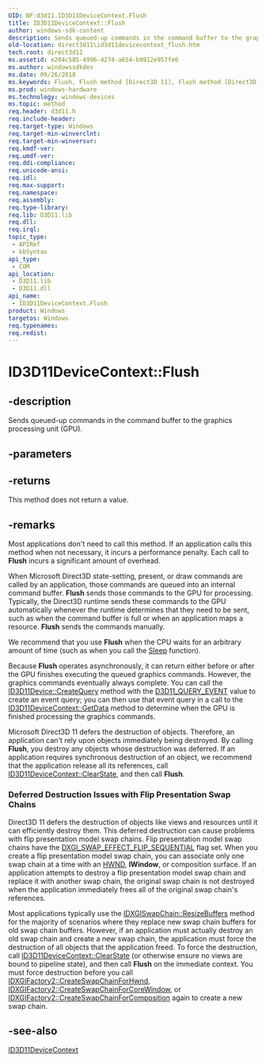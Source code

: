 ```yaml
---
UID: NF:d3d11.ID3D11DeviceContext.Flush
title: ID3D11DeviceContext::Flush
author: windows-sdk-content
description: Sends queued-up commands in the command buffer to the graphics processing unit (GPU).
old-location: direct3d11\id3d11devicecontext_flush.htm
tech.root: direct3d11
ms.assetid: e204c585-4996-4274-a654-b9912e957fe6
ms.author: windowssdkdev
ms.date: 09/26/2018
ms.keywords: Flush, Flush method [Direct3D 11], Flush method [Direct3D 11],ID3D11DeviceContext interface, ID3D11DeviceContext interface [Direct3D 11],Flush method, ID3D11DeviceContext.Flush, ID3D11DeviceContext::Flush, b14698ec-f6ed-febc-05d4-5a02d568e816, d3d11/ID3D11DeviceContext::Flush, direct3d11.id3d11devicecontext_flush
ms.prod: windows-hardware
ms.technology: windows-devices
ms.topic: method
req.header: d3d11.h
req.include-header: 
req.target-type: Windows
req.target-min-winverclnt: 
req.target-min-winversvr: 
req.kmdf-ver: 
req.umdf-ver: 
req.ddi-compliance: 
req.unicode-ansi: 
req.idl: 
req.max-support: 
req.namespace: 
req.assembly: 
req.type-library: 
req.lib: D3D11.lib
req.dll: 
req.irql: 
topic_type:
 - APIRef
 - kbSyntax
api_type:
 - COM
api_location:
 - D3D11.lib
 - D3D11.dll
api_name:
 - ID3D11DeviceContext.Flush
product: Windows
targetos: Windows
req.typenames: 
req.redist: 
---
```


# ID3D11DeviceContext::Flush


## -description


Sends queued-up commands in the command buffer to the graphics processing unit (GPU).


## -parameters






## -returns



This method does not return a value.




## -remarks



Most applications don't need to call this method. If an application calls this method when not necessary, it incurs a performance penalty. 
      Each call to <b>Flush</b> incurs a significant amount of overhead.

When Microsoft Direct3D state-setting, present, or draw commands are called by an application, those commands are queued into an internal command buffer. 
      <b>Flush</b> sends those commands to the GPU for processing. Typically, the Direct3D runtime sends these commands to the GPU automatically whenever the runtime determines that 
      they need to be sent, such as when the command buffer is full or when an application maps a resource. <b>Flush</b> sends the commands manually.

We recommend that you use <b>Flush</b> when the CPU waits for an arbitrary amount of time (such as when 
      you call the <a href="https://msdn.microsoft.com/934d37ea-402c-4118-bd7e-87b5fce80fca">Sleep</a> function).

Because <b>Flush</b> operates asynchronously,  it can return either before or after the GPU finishes executing the queued graphics commands. However, the graphics commands eventually always complete. You can call the <a href="https://msdn.microsoft.com/ad09a309-862f-462d-8268-62e44397c298">ID3D11Device::CreateQuery</a> method with the <a href="https://msdn.microsoft.com/en-us/library/Ff476191(v=VS.85).aspx">D3D11_QUERY_EVENT</a> value to create an event query; you can then use that event query in a call to the <a href="https://msdn.microsoft.com/en-us/library/Ff476428(v=VS.85).aspx">ID3D11DeviceContext::GetData</a> method to determine when the GPU is finished processing the graphics commands.


Microsoft Direct3D 11 defers the destruction of objects. Therefore, an application can't rely upon objects immediately being destroyed. By calling <b>Flush</b>, you destroy any 
      objects whose destruction was deferred.  If an application requires synchronous destruction of an object, we recommend that the application release all its
      references, call <a href="https://msdn.microsoft.com/en-us/library/Ff476389(v=VS.85).aspx">ID3D11DeviceContext::ClearState</a>, and then call <b>Flush</b>.

<h3><a id="Defer_Issues_with_Flip"></a><a id="defer_issues_with_flip"></a><a id="DEFER_ISSUES_WITH_FLIP"></a>Deferred Destruction Issues with Flip Presentation Swap Chains</h3>
Direct3D 11 defers the destruction of objects like views and resources until it can efficiently destroy them. This deferred destruction can cause problems with flip presentation model swap chains. Flip presentation model swap chains have the <a href="https://msdn.microsoft.com/en-us/library/Bb173077(v=VS.85).aspx">DXGI_SWAP_EFFECT_FLIP_SEQUENTIAL</a> flag set. When you create a flip presentation model swap chain, you can associate only one swap chain at a time with an <a href="https://msdn.microsoft.com/en-us/library/Aa383751(v=VS.85).aspx">HWND</a>, <b>IWindow</b>, or composition surface. If an application attempts to destroy a flip presentation model swap chain and replace it with another swap chain, the original swap chain is not destroyed when the application immediately frees all of the original swap chain's references.

Most applications typically use the <a href="https://msdn.microsoft.com/en-us/library/Bb174577(v=VS.85).aspx">IDXGISwapChain::ResizeBuffers</a> method for the majority of scenarios where they replace new swap chain buffers for old swap chain buffers. However, if an application must actually destroy an old swap chain and create a new swap chain, the application must force the destruction of all objects that the application freed. To force the destruction, call <a href="https://msdn.microsoft.com/en-us/library/Ff476389(v=VS.85).aspx">ID3D11DeviceContext::ClearState</a> (or otherwise ensure no views are bound to pipeline state), and then call <b>Flush</b> on the immediate context. You must force destruction before you call <a href="https://msdn.microsoft.com/en-us/library/Hh404557(v=VS.85).aspx">IDXGIFactory2::CreateSwapChainForHwnd</a>, <a href="https://msdn.microsoft.com/en-us/library/Hh404559(v=VS.85).aspx">IDXGIFactory2::CreateSwapChainForCoreWindow</a>, or <a href="https://msdn.microsoft.com/en-us/library/Hh404558(v=VS.85).aspx">IDXGIFactory2::CreateSwapChainForComposition</a> again to create a new swap chain.




## -see-also




<a href="https://msdn.microsoft.com/en-us/library/Ff476385(v=VS.85).aspx">ID3D11DeviceContext</a>
 

 


